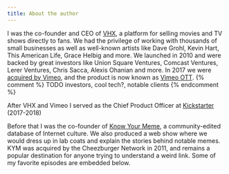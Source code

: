```yaml
---
title: About the author
---
```


<p>
  I was the co-founder and CEO of <a href="https://en.wikipedia.org/wiki/VHX">VHX</a>,
  a platform for selling movies and TV shows directly to fans.
  We had the privilege of working with thousands of small businesses as well as well-known artists like Dave Grohl, Kevin Hart, This American Life, Grace Helbig and more.
  We launched in 2010 and were backed by great investors like Union Square Ventures, Comcast Ventures, Lerer Ventures, Chris Sacca, Alexis Ohanian and more.
  In 2017 we were <a href="http://www.theverge.com/2016/5/2/11554434/vimeo-acquires-vhx">acquired by Vimeo</a>,
  and the product is now known as <a href="https://ott.vimeo.com/">Vimeo OTT</a>.
{% comment %}
TODO investors, cool tech?, notable clients
{% endcomment %}

<p>
  After VHX and Vimeo I served as the Chief Product Officer at <a href="https://www.kickstarter.com">Kickstarter</a> (2017-2018)

<p>
  Before that I was the co-founder of <a href="http://knowyourmeme.com">Know Your Meme</a>,
  a community-edited database of Internet culture.
  We also produced a web show where we would dress up in lab coats and explain the stories behind notable memes.
  KYM was acquired by the Cheezburger Network in 2011, and remains a popular destination for anyone trying to understand a weird link.
  Some of my favorite episodes are embedded below.
